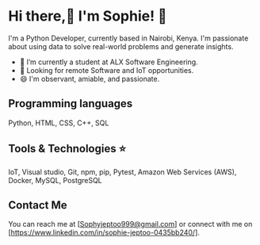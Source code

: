 # Hi there,:wave: I'm Sophie! :hugs:

I'm a Python Developer, currently based in Nairobi, Kenya. I'm passionate about using data to solve real-world problems and generate insights.
 * 🔭 I’m currently a student at ALX Software Engineering.
 * 🌼 Looking for remote Software and IoT opportunities.
 * 😄 I'm observant, amiable, and passionate.
 
 ## Programming languages 
 Python, HTML, CSS, C++, SQL

## Tools & Technologies :star:

IoT, Visual studio, Git, npm, pip, Pytest, Amazon Web Services (AWS), Docker, MySQL, PostgreSQL
 
## Contact Me

You can reach me at [Sophyjeptoo999@gmail.com] or connect with me on [https://www.linkedin.com/in/sophie-jeptoo-0435bb240/].
